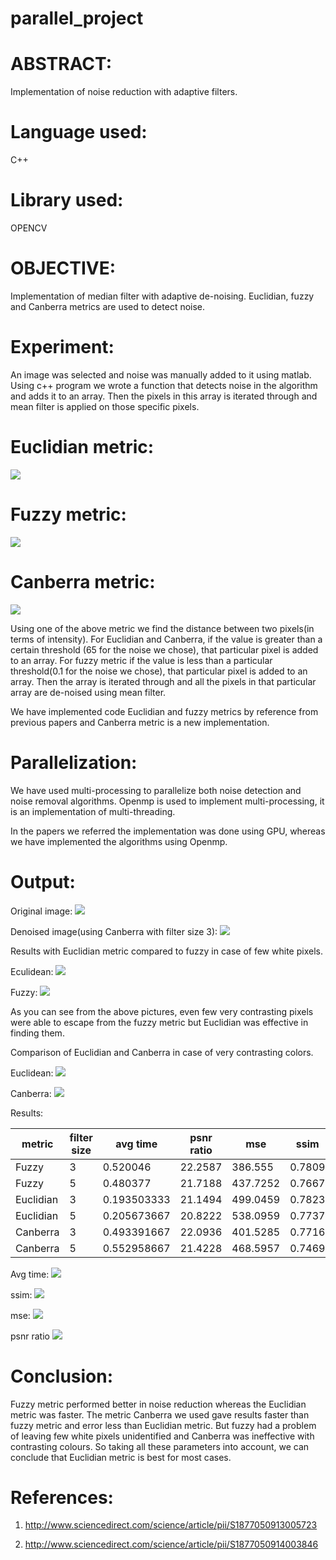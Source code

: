 # parallel_project
# ABSTRACT:
Implementation of noise reduction with adaptive filters.
# Language used:
C++
# Library used:
OPENCV
# OBJECTIVE:
Implementation of median filter with adaptive de-noising.
Euclidian, fuzzy and Canberra metrics are used to detect noise.
# Experiment:
An image was selected and noise was manually added to it using
matlab.
Using c++ program we wrote a function that detects noise in the
algorithm and adds it to an array.
Then the pixels in this array is iterated through and mean filter is
applied on those specific pixels.
# Euclidian metric:
![](images/euclidean_metric.png)

# Fuzzy metric:
![](images/fuzzy_metric.png)

# Canberra metric:
![](images/fuzzy_metric.png)

Using one of the above metric we find the distance between two
pixels(in terms of intensity).
For Euclidian and Canberra, if the value is greater than a certain
threshold (65 for the noise we chose), that particular pixel is added
to an array.
For fuzzy metric if the value is less than a particular threshold(0.1
for the noise we chose), that particular pixel is added to an array.
Then the array is iterated through and all the pixels in that
particular array are de-noised using mean filter.

We have implemented code Euclidian and fuzzy metrics by
reference from previous papers and Canberra metric is a new
implementation.

# Parallelization:
We have used multi-processing to parallelize both noise detection
and noise removal algorithms.
Openmp is used to implement multi-processing, it is an
implementation of multi-threading. 

In the papers we referred the implementation was done using GPU,
whereas we have implemented the algorithms using Openmp.

# Output:
Original image:
![](images/Original_image.png)

Denoised image(using Canberra with filter size 3):
![](images/denoised_image.png)

Results with Euclidian metric compared to fuzzy in case of few
white pixels.

Eculidean:
![](images/euclidean.png)

Fuzzy:
![](images/fuzzy.png)

As you can see from the above pictures, even few very contrasting
pixels were able to escape from the fuzzy metric but Euclidian was
effective in finding them.

Comparison of Euclidian and Canberra in case of very contrasting
colors.

Euclidean:
![](images/euclidean2.png)

Canberra:
![](images/canberra2.png)

Results:

| metric    | filter size | avg time    | psnr ratio | mse      | ssim   |
|-----------|-------------|-------------|------------|----------|--------|
| Fuzzy     | 3           | 0.520046    | 22.2587    | 386.555  | 0.7809 |
| Fuzzy     | 5           | 0.480377    | 21.7188    | 437.7252 | 0.7667 |
| Euclidian | 3           | 0.193503333 | 21.1494    | 499.0459 | 0.7823 |
| Euclidian | 5           | 0.205673667 | 20.8222    | 538.0959 | 0.7737 |
| Canberra  | 3           | 0.493391667 | 22.0936    | 401.5285 | 0.7716 |
| Canberra  | 5           | 0.552958667 | 21.4228    | 468.5957 | 0.7469 |

Avg time:
![](images/average_time.png)

ssim:
![](images/ssim.png)

mse:
![](images/mse.png)

psnr ratio
![](images/psnr_ratio.png)

# Conclusion:
Fuzzy metric performed better in noise reduction whereas the Euclidian metric was faster. The metric Canberra we used gave results faster than fuzzy metric and error less than Euclidian metric.
But fuzzy had a problem of leaving few white pixels unidentified and Canberra was ineffective with contrasting colours. So taking all these parameters into account, we can conclude that Euclidian metric is best for most cases.

# References:

1. http://www.sciencedirect.com/science/article/pii/S1877050913005723

2. http://www.sciencedirect.com/science/article/pii/S1877050914003846







